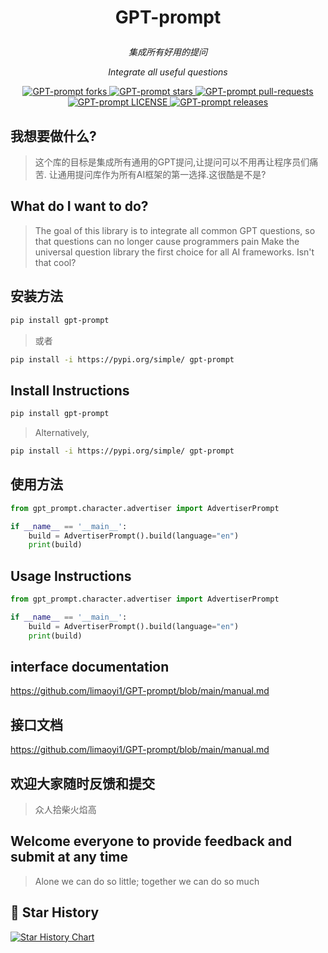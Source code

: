 # <p align="center">GPT-prompt</p>
<p align="center"><i>集成所有好用的提问</i></p>
<p align="center"><i>Integrate all useful questions</i></p>

<p align="center">
<a href="https://github.com/limaoyi1/GPT-prompt/fork" target="blank">
<img src="https://img.shields.io/github/forks/limaoyi1/GPT-prompt?style=for-the-badge" alt="GPT-prompt forks"/>
</a>

<a href="https://github.com/limaoyi1/GPT-prompt/stargazers" target="blank">
<img src="https://img.shields.io/github/stars/limaoyi1/GPT-prompt?style=for-the-badge" alt="GPT-prompt stars"/>
</a>
<a href="https://github.com/limaoyi1/GPT-prompt/pulls" target="blank">
<img src="https://img.shields.io/github/issues-pr/limaoyi1/GPT-prompt?style=for-the-badge" alt="GPT-prompt pull-requests"/>
</a>
<a href='https://github.com/limaoyi1/GPT-prompt/blob/main/LICENSE'>
<img src='https://img.shields.io/github/license/limaoyi1/GPT-prompt?&label=Latest&style=for-the-badge' alt="GPT-prompt LICENSE">
</a>
<a href='https://github.com/limaoyi1/GPT-prompt/releases'>
<img src='https://img.shields.io/github/release/limaoyi1/GPT-prompt?&label=Latest&style=for-the-badge' alt="GPT-prompt releases">
</a>
</p>

## 我想要做什么?
>这个库的目标是集成所有通用的GPT提问,让提问可以不用再让程序员们痛苦.
让通用提问库作为所有AI框架的第一选择.这很酷是不是?

## What do I want to do?

>The goal of this library is to integrate all common GPT questions, so that questions can no longer cause programmers pain
>Make the universal question library the first choice for all AI frameworks. Isn't that cool?

## 安装方法
```bash
pip install gpt-prompt
```
> 或者
```bash
pip install -i https://pypi.org/simple/ gpt-prompt
```

## Install Instructions
```bash
pip install gpt-prompt
```
> Alternatively,
```bash
pip install -i https://pypi.org/simple/ gpt-prompt
```
## 使用方法
```python
from gpt_prompt.character.advertiser import AdvertiserPrompt

if __name__ == '__main__':
    build = AdvertiserPrompt().build(language="en")
    print(build)
```

## Usage Instructions
```python
from gpt_prompt.character.advertiser import AdvertiserPrompt

if __name__ == '__main__':
    build = AdvertiserPrompt().build(language="en")
    print(build)
```
## interface documentation
https://github.com/limaoyi1/GPT-prompt/blob/main/manual.md

## 接口文档
https://github.com/limaoyi1/GPT-prompt/blob/main/manual.md


## 欢迎大家随时反馈和提交
>众人拾柴火焰高

## Welcome everyone to provide feedback and submit at any time
> Alone we can do so little; together we can do so much

## 🌟 Star History

[![Star History Chart](https://api.star-history.com/svg?repos=limaoyi1/GPT-prompt&type=Timeline)](https://star-history.com/#limaoyi1/GPT-prompt&Timeline)